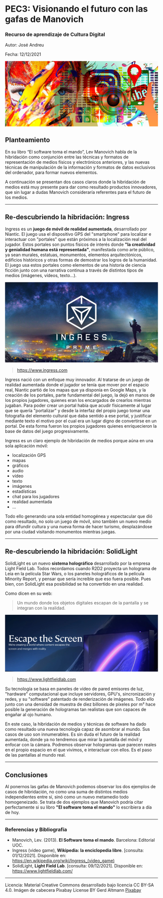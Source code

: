 # PEC3: Visionando el futuro con las gafas de Manovich 

### Recurso de aprendizaje de Cultura Digital 

Autor: José Andreu

Fecha: 12/12/2021

![Hibridación](/hybridity.jpg) 

## Planteamiento

En su libro “El software toma el mando”, Lev Manovich habla de la hibridación como conjunción entre las técnicas y formatos de representación de medios físicos y electrónicos anteriores, y las nuevas técnicas de manipulación de la información y formatos de datos exclusivos del ordenador, para formar nuevos elementos.

A continuación se presentan dos casos claros donde la hibridación de medios está muy presente para dar como resultado productos innovadores, que sin lugar a dudas Manovich consideraría referentes para el futuro de los medios.

----

## Re-descubriendo la hibridación: Ingress

Ingress es un **juego de móvil de realidad aumentada**, desarrollado por Niantic. El juego usa el dispositivo GPS del "smartphone" para localizar e interactuar con "portales" que están próximos a la localización real del jugador. Estos portales son puntos físicos de interés donde **"la creatividad y genialidad humana está representada"**, manifestada como arte público, ya sean murales, estatuas, monumentos, elementos arquitectónicos, edificios históricos y otras formas de demostrar los logros de la humanidad. El juego usa estos portales como elementos de una historia de ciencia ficción junto con una narrativa continua a través de distintos tipos de medios (imágenes, vídeos, texto...).

[![Ingress Video](/ingress.jpg)](https://youtu.be/_LXyYgMaUuE)
> https://www.ingress.com

Ingress nació con un enfoque muy innovador. Al tratarse de un juego de realidad aumentada donde el jugador se tenía que mover por el espacio real, Niantic partió de los mapas que ya disponía en Google Maps, y la creación de los portales, parte fundamental del juego, la dejó en manos de los propios jugadores, quienes eran los encargados de crearlos mientras jugaban. Para poder crear un portal había que acudir físicamente al lugar que se quería "portalizar" y desde la interfaz del propio juego tomar una fotografía del elemento cultural que daba sentido a ese portal, y justificar mediante texto el motivo por el cual era un lugar digno de convertirse en un portal. De esta forma fueron los propios jugadores quienes enriquecieron la base de datos del juego progresivamente.

Ingress es un claro ejemplo de hibridación de medios porque aúna en una sola aplicación móvil:

- localización GPS
- mapas
- gráficos
- audio
- vídeo
- texto
- imágenes
- estadísticas
- chat para los jugadores
- realidad aumentada
- ...

Todo ello generando una sola entidad homogénea y espectacular que dió como resultado, no solo un juego de móvil, sino también un nuevo medio para difundir cultura y una nueva forma de hacer turismo, desplazándose por una ciudad visitando monumentos mientras juegas.

----

## Re-descubriendo la hibridación: SolidLight

SolidLight es un nuevo **sistema holográfico** desarrollado por la empresa Light Field Lab. Todos recordamos cuando R2D2 proyecta un holograma de Leia en la película Star Wars, o los paneles holográficos de la película Minority Report, y pensar que sería increíble que eso fuera posible. Pues bien, con SolidLight esa posibilidad se ha convertido en una realidad.

Como dicen en su web:

> Un mundo donde los objetos digitales escapan de la pantalla y se integran con la realidad.


[![SolidLight Video](/solidlight.jpg)](https://www.lightfieldlab.com/see-it-now)
> https://www.lightfieldlab.com

Su tecnología se basa en paneles de vídeo de pared emisores de luz, "hardware" computacional que incluye servidores, GPU's, sincronización y redes, y su "software" patentado de renderización de imágenes. Todo ello junto con una densidad de muestra de diez billones de píxeles por m² hace posible la generación de hologramas tan realistas que son capaces de engañar al ojo humano.

En este caso, la hibridación de medios y técnicas de software ha dado como resultado una nueva tecnología capaz de asombrar al mundo. Sus casos de uso son innumerables. Es sin duda el futuro de la realidad aumentada, donde ya no tendremos que mirar la pantalla del móvil y enfocar con la cámara. Podremos observar hologramas que parecen reales en el propio espacio en el que vivimos, e interactuar con ellos. Es el paso de las pantallas al mundo real.

----

## Conclusiones

Al ponernos las gafas de Manovich podemos observar los dos ejemplos de casos de hibridación, no como una suma de distintos medios independientes entre sí, sinó como un nuevo metamedio todo homogeneizado. Se trata de dos ejemplos que Manovich podría citar perfectamente si su libro **"El software toma el mando"** lo escribiera a día de hoy.

----

### Referencias y Bibliografía

* Manovich, Lev. (2013). **El Software toma el mando**. Barcelona: Editorial UOC.
* Ingress (video game), **Wikipedia: la enciclopedia libre**. [consulta: 01/12/2021]. Disponible en: https://en.wikipedia.org/wiki/Ingress_(video_game)
* SolidLight, **Light Field Lab**. [consulta: 09/12/2021]. Disponible en: https://www.lightfieldlab.com/



----

Licencia: Material Creative Commons desarrollado bajo licencia CC BY-SA 4.0. Imágen de cabecera Pixabay License BY Gerd Altmann [Pixabay](https://pixabay.com/) 
